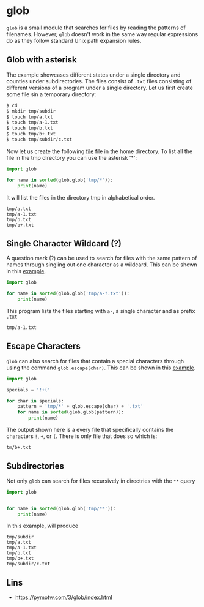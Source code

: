 #  glob

`glob` is a small module that searches for files by reading the
patterns of filenames.  However, `glob` doesn't work in the same way
regular expressions do as they follow standard Unix path expansion
rules.

## Glob with asterisk

The example showcases different states under a single directory and 
counties under subdirectories. The files consist of `.txt` files consisting of 
different versions of a program under a single directory.  Let us first create 
some file sin a temporary directory:

```bash
$ cd
$ mkdir tmp/subdir
$ touch tmp/a.txt
$ touch tmp/a-1.txt
$ touch tmp/b.txt
$ touch tmp/b+.txt
$ touch tmp/subdir/c.txt
```

Now let us create the following 
[file](https://github.com/cybertraining-dsc/reu2022/blob/main/project/examples/glob_instructions/glob_asterisk.py)
file in the home directory. To list all the file in the tmp directory you can 
use the asterisk '*': 

```python
import glob

for name in sorted(glob.glob('tmp/*')):
    print(name)
```

It will list the files in the directory tmp 
in alphabetical order.

```
tmp/a.txt
tmp/a-1.txt
tmp/b.txt
tmp/b+.txt
```

## Single Character Wildcard (?)

A question mark (?) can be used to search for files with the same pattern of 
names through singling out one character as a wildcard. This can be shown in
this [example](https://github.com/cybertraining-dsc/reu2022/blob/main/project/examples/glob_instructions/glob_question.py).

```python
import glob

for name in sorted(glob.glob('tmp/a-?.txt')):
    print(name)
```

This program lists the files starting with `a-`, a single character
and as prefix `.txt`

```
tmp/a-1.txt
```

## Escape Characters

`glob` can also search for files that contain a special characters through using 
the command `glob.escape(char)`. This can be shown in this [example](https://github.com/cybertraining-dsc/reu2022/blob/main/project/examples/glob_instructions/glob_escape.py).

```python
import glob

specials = '!+('

for char in specials:
    pattern = 'tmp/*' + glob.escape(char) + '.txt'
    for name in sorted(glob.glob(pattern)):
        print(name)
```

The output shown here is a every file that specifically contains the characters
`!`, `+`, or `(`. There is only file that does so which is:

```
tm/b+.txt
```

## Subdirectories

Not only `glob` can search for files recursively in directries with
the `**` query

```python
import glob


for name in sorted(glob.glob('tmp/**')):
    print(name)

```

In this example, will produce

```
tmp/subdir
tmp/a.txt
tmp/a-1.txt
tmp/b.txt
tmp/b+.txt
tmp/subdir/c.txt
```

## Lins

* <https://pymotw.com/3/glob/index.html>

